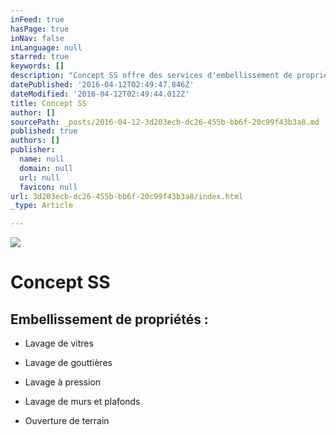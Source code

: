 ```yaml
---
inFeed: true
hasPage: true
inNav: false
inLanguage: null
starred: true
keywords: []
description: "Concept SS offre des services d'embellissement de propriétés tels que:"
datePublished: '2016-04-12T02:49:47.846Z'
dateModified: '2016-04-12T02:49:44.012Z'
title: Concept SS
author: []
sourcePath: _posts/2016-04-12-3d203ecb-dc26-455b-bb6f-20c99f43b3a8.md
published: true
authors: []
publisher:
  name: null
  domain: null
  url: null
  favicon: null
url: 3d203ecb-dc26-455b-bb6f-20c99f43b3a8/index.html
_type: Article

---
```

![](https://the-grid-user-content.s3-us-west-2.amazonaws.com/f50359ea-3ea2-439e-83da-8d9135a7df75.jpg)

# Concept SS

## Embellissement de propriétés :

* Lavage de vitres

* Lavage de gouttières

* Lavage à pression

* Lavage de murs et plafonds

* Ouverture de terrain
